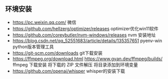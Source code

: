 ## 环境安装

- https://pc.weixin.qq.com/   微信
- https://github.com/hellzerg/optimizer/releases   optimizer优化win11软件
- https://github.com/coreybutler/nvm-windows/releases  nvm 安装地址
- https://blog.csdn.net/qq_52551683/article/details/135357651  pyenv-win  python版本管理工具
- https://git-scm.com/downloads  git下载安装
- https://ffmpeg.org/download.html  https://www.gyan.dev/ffmpeg/builds/   ffmpeg 下载安装 将下载的 ZIP 文件解压 将目录添加到环境变量
- https://github.com/openai/whisper whisper的安装下载